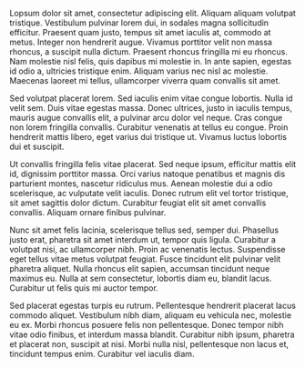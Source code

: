 Lopsum dolor sit amet, consectetur adipiscing elit. Aliquam aliquam volutpat tristique. Vestibulum pulvinar lorem dui, in sodales magna sollicitudin efficitur. Praesent quam justo, tempus sit amet iaculis at, commodo at metus. Integer non hendrerit augue. Vivamus porttitor velit non massa rhoncus, a suscipit nulla dictum. Praesent rhoncus fringilla mi eu rhoncus. Nam molestie nisl felis, quis dapibus mi molestie in. In ante sapien, egestas id odio a, ultricies tristique enim. Aliquam varius nec nisl ac molestie. Maecenas laoreet mi tellus, ullamcorper viverra quam convallis sit amet.

Sed volutpat placerat lorem. Sed iaculis enim vitae congue lobortis. Nulla id velit sem. Duis vitae egestas massa. Donec ultrices, justo in iaculis tempus, mauris augue convallis elit, a pulvinar arcu dolor vel neque. Cras congue non lorem fringilla convallis. Curabitur venenatis at tellus eu congue. Proin hendrerit mattis libero, eget varius dui tristique ut. Vivamus luctus lobortis dui et suscipit.

Ut convallis fringilla felis vitae placerat. Sed neque ipsum, efficitur mattis elit id, dignissim porttitor massa. Orci varius natoque penatibus et magnis dis parturient montes, nascetur ridiculus mus. Aenean molestie dui a odio scelerisque, ac vulputate velit iaculis. Donec rutrum elit vel tortor tristique, sit amet sagittis dolor dictum. Curabitur feugiat elit sit amet convallis convallis. Aliquam ornare finibus pulvinar.

Nunc sit amet felis lacinia, scelerisque tellus sed, semper dui. Phasellus justo erat, pharetra sit amet interdum ut, tempor quis ligula. Curabitur a volutpat nisi, ac ullamcorper nibh. Proin ac venenatis lectus. Suspendisse eget tellus vitae metus volutpat feugiat. Fusce tincidunt elit pulvinar velit pharetra aliquet. Nulla rhoncus elit sapien, accumsan tincidunt neque maximus eu. Nulla at sem consectetur, lobortis diam eu, blandit lacus. Curabitur ut felis quis mi auctor tempor.

Sed placerat egestas turpis eu rutrum. Pellentesque hendrerit placerat lacus commodo aliquet. Vestibulum nibh diam, aliquam eu vehicula nec, molestie eu ex. Morbi rhoncus posuere felis non pellentesque. Donec tempor nibh vitae odio finibus, et interdum massa blandit. Curabitur nibh ipsum, pharetra et placerat non, suscipit at nisi. Morbi nulla nisl, pellentesque non lacus et, tincidunt tempus enim. Curabitur vel iaculis diam.
